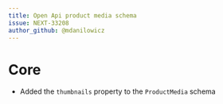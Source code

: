 ```yaml
---
title: Open Api product media schema
issue: NEXT-33208
author_github: @mdanilowicz
---
```

# Core
* Added the `thumbnails` property to the `ProductMedia` schema